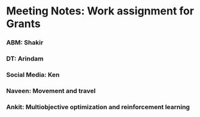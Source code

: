 # Meeting Notes: Work assignment for Grants
### ABM: Shakir
### DT: Arindam
### Social Media: Ken
### Naveen: Movement and travel
### Ankit: Multiobjective optimization and reinforcement learning
